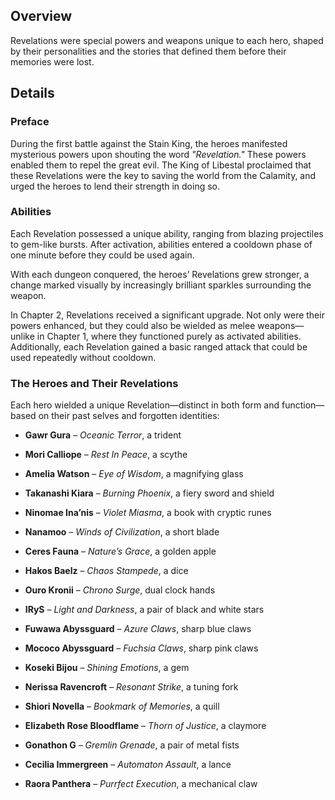 <!-- title: Revelations -->
<!-- quote: The power came to them, like a forgotten memory -->
<!-- chapters: -1 -->
<!-- images: (Revelations' Appearance Overview), (Revelations' Power Overview) --->
<!-- model: false -->

## Overview

Revelations were special powers and weapons unique to each hero, shaped by their personalities and the stories that defined them before their memories were lost.

## Details

### Preface

During the first battle against the Stain King, the heroes manifested mysterious powers upon shouting the word _"Revelation."_ These powers enabled them to repel the great evil. The King of Libestal proclaimed that these Revelations were the key to saving the world from the Calamity, and urged the heroes to lend their strength in doing so.

### Abilities

Each Revelation possessed a unique ability, ranging from blazing projectiles to gem-like bursts. After activation, abilities entered a cooldown phase of one minute before they could be used again.

With each dungeon conquered, the heroes’ Revelations grew stronger, a change marked visually by increasingly brilliant sparkles surrounding the weapon.

In Chapter 2, Revelations received a significant upgrade. Not only were their powers enhanced, but they could also be wielded as melee weapons—unlike in Chapter 1, where they functioned purely as activated abilities. Additionally, each Revelation gained a basic ranged attack that could be used repeatedly without cooldown.

### The Heroes and Their Revelations

Each hero wielded a unique Revelation—distinct in both form and function—based on their past selves and forgotten identities:

- **Gawr Gura** – _Oceanic Terror_, a trident

- **Mori Calliope** – _Rest In Peace_, a scythe

- **Amelia Watson** – _Eye of Wisdom_, a magnifying glass

- **Takanashi Kiara** – _Burning Phoenix_, a fiery sword and shield

- **Ninomae Ina’nis** – _Violet Miasma_, a book with cryptic runes

- **Nanamoo** – _Winds of Civilization_, a short blade

- **Ceres Fauna** – _Nature’s Grace_, a golden apple

- **Hakos Baelz** – _Chaos Stampede_, a dice

- **Ouro Kronii** – _Chrono Surge_, dual clock hands

- **IRyS** – _Light and Darkness_, a pair of black and white stars

- **Fuwawa Abyssguard** – _Azure Claws_, sharp blue claws

- **Mococo Abyssguard** – _Fuchsia Claws_, sharp pink claws

- **Koseki Bijou** – _Shining Emotions_, a gem

- **Nerissa Ravencroft** – _Resonant Strike_, a tuning fork

- **Shiori Novella** – _Bookmark of Memories_, a quill

- **Elizabeth Rose Bloodflame** – _Thorn of Justice_, a claymore

- **Gonathon G** – _Gremlin Grenade_, a pair of metal fists

- **Cecilia Immergreen** – _Automaton Assault_, a lance

- **Raora Panthera** – _Purrfect Execution_, a mechanical claw
